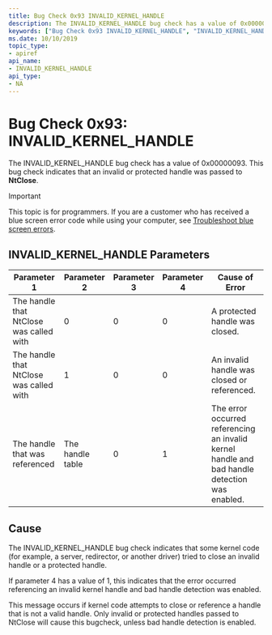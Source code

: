 ```yaml
---
title: Bug Check 0x93 INVALID_KERNEL_HANDLE
description: The INVALID_KERNEL_HANDLE bug check has a value of 0x00000093. This bug check indicates that an invalid or protected handle was passed to NtClose.
keywords: ["Bug Check 0x93 INVALID_KERNEL_HANDLE", "INVALID_KERNEL_HANDLE"]
ms.date: 10/10/2019
topic_type:
- apiref
api_name:
- INVALID_KERNEL_HANDLE
api_type:
- NA
---
```


# Bug Check 0x93: INVALID\_KERNEL\_HANDLE

The INVALID\_KERNEL\_HANDLE bug check has a value of 0x00000093. This bug check indicates that an invalid or protected handle was passed to **NtClose**.

> [!IMPORTANT]
> This topic is for programmers. If you are a customer who has received a blue screen error code while using your computer, see [Troubleshoot blue screen errors](https://www.windows.com/stopcode).

## INVALID\_KERNEL\_HANDLE Parameters

|Parameter 1|Parameter 2|Parameter 3|Parameter 4|Cause of Error|
|--- |--- |--- |--- |--- |
|The handle that NtClose was called with |0                |0   | 0  | A protected handle was closed.|
|The handle that NtClose was called with |1                |0   | 0  | An invalid handle was closed or referenced.|
|The handle that was referenced          |The handle table |0   | 1  | The error occurred referencing an invalid kernel handle and bad handle detection was enabled.|

## Cause

The INVALID_KERNEL_HANDLE bug check indicates that some kernel code (for example, a server, redirector, or another driver) tried to close an invalid handle or a protected handle.

If parameter 4 has a value of 1, this indicates that the error occurred referencing an invalid kernel handle and bad handle detection was enabled.

This message occurs if kernel code attempts to close or reference a handle that is not a valid handle. Only invalid or protected handles passed to NtClose will cause this bugcheck, unless bad handle detection is enabled.
